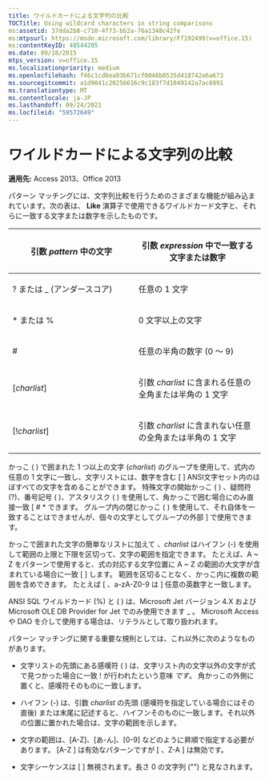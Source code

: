 ```yaml
---
title: ワイルドカードによる文字列の比較
TOCTitle: Using wildcard characters in string comparisons
ms:assetid: 37dda2b8-c710-4f73-bb2a-76a1348c42fe
ms:mtpsurl: https://msdn.microsoft.com/library/Ff192499(v=office.15)
ms:contentKeyID: 48544205
ms.date: 09/18/2015
mtps_version: v=office.15
ms.localizationpriority: medium
ms.openlocfilehash: f46c1cd6ea03b671cf0048b0535d418742a6a673
ms.sourcegitcommit: a1d9041c20256616c9c183f7d1049142a7ac6991
ms.translationtype: MT
ms.contentlocale: ja-JP
ms.lasthandoff: 09/24/2021
ms.locfileid: "59572649"
---
```

# <a name="using-wildcard-characters-in-string-comparisons"></a>ワイルドカードによる文字列の比較

**適用先:** Access 2013、Office 2013

パターン マッチングには、文字列比較を行うためのさまざまな機能が組み込まれています。次の表は、 **Like** 演算子で使用できるワイルドカード文字と、それらに一致する文字または数字を示したものです。

<table>
<colgroup>
<col style="width: 50%" />
<col style="width: 50%" />
</colgroup>
<thead>
<tr class="header">
<th><p>引数 <em>pattern</em> 中の文字</p></th>
<th><p>引数 <em>expression</em> 中で一致する文字または数字</p></th>
</tr>
</thead>
<tbody>
<tr class="odd">
<td><p>? または _ (アンダースコア)</p></td>
<td><p>任意の 1 文字</p></td>
</tr>
<tr class="even">
<td><p>* または %</p></td>
<td><p>0 文字以上の文字</p></td>
</tr>
<tr class="odd">
<td><p>#</p></td>
<td><p>任意の半角の数字 (0 ～ 9)</p></td>
</tr>
<tr class="even">
<td><p>[<em>charlist</em>]</p></td>
<td><p>引数 <em>charlist</em> に含まれる任意の全角または半角の 1 文字</p></td>
</tr>
<tr class="odd">
<td><p>[!<em>charlist</em>]</p></td>
<td><p>引数 <em>charlist</em> に含まれない任意の全角または半角の 1 文字</p></td>
</tr>
</tbody>
</table>


かっこ ( ) で囲まれた 1 つ以上の文字 (*charlist*) のグループを使用して、式内の任意の 1 文字に一致し、文字リストには、数字を含む \[ \] ANSI文字セット内のほぼすべての文字を含めることができます。 特殊文字の開始かっこ ( ) 、疑問符 (?)、番号記号 ( )、アスタリスク ( ) を使用して、角かっこで囲む場合にのみ直接一致 \[ \# \* できます。 グループ内の閉じかっこ ( ) を使用して、それ自体を一致することはできませんが、個々の文字としてグループの外部 \] で使用できます。

かっこで囲まれた文字の簡単なリストに加えて *、charlist* はハイフン (-) を使用して範囲の上限と下限を区切って、文字の範囲を指定できます。 たとえば、A ~ Z をパターンで使用すると、式の対応する文字位置に A ~ Z の範囲の大文字が含まれている場合に一致 \[ \] します。  範囲を区切ることなく、かっこ内に複数の範囲を含めできます。 たとえば \[ 、a-zA-Z0-9 は \] 任意の英数字と一致します。

ANSI SQL ワイルドカード (%) と ( ) は、Microsoft Jet バージョン 4.X および Microsoft OLE DB Provider for Jet でのみ使用できます \_ 。 Microsoft Access や DAO を介して使用する場合は、リテラルとして取り扱われます。

パターン マッチングに関する重要な規則としては、これ以外に次のようなものがあります。

- 文字リストの先頭にある感嘆符 ( ) は、文字リスト内の文字以外の文字が式で見つかった場合に一致 \! が行われたという意味 *です*。 角かっこの外側に置くと、感嘆符そのものに一致します。

- ハイフン (-) は、引数 *charlist* の先頭 (感嘆符を指定している場合にはその直後) または末尾に記述すると、ハイフンそのものに一致します。それ以外の位置に置かれた場合は、文字の範囲を示します。

- 文字の範囲は、[A-Z]、[あ-ん]、[0-9] などのように昇順で指定する必要があります。 \[A-Z \] は有効なパターンですが \[ 、Z-A \] は無効です。

- 文字シーケンスは \[ \] 無視されます。長さ 0 の文字列 ("") と見なされます。

